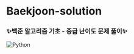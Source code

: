 # Baekjoon-solution

### ✨백준 알고리즘 기초 - 중급 난이도 문제 풀이✨
<img alt="Python" src ="https://img.shields.io/badge/Python-3776AB.svg?&style=for-the-badge&logo=Python&logoColor=white"/>

